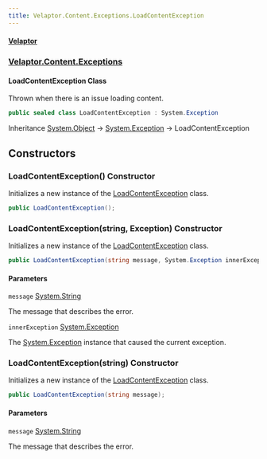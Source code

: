```yaml
---
title: Velaptor.Content.Exceptions.LoadContentException
---
```


#### [Velaptor](Namespaces.md 'Velaptor Namespaces')
### [Velaptor.Content.Exceptions](Velaptor.Content.Exceptions.md 'Velaptor.Content.Exceptions')

#### LoadContentException Class

Thrown when there is an issue loading content.

```csharp
public sealed class LoadContentException : System.Exception
```

Inheritance [System.Object](https://docs.microsoft.com/en-us/dotnet/api/System.Object 'System.Object') → [System.Exception](https://docs.microsoft.com/en-us/dotnet/api/System.Exception 'System.Exception') → LoadContentException
## Constructors

<a name='Velaptor.Content.Exceptions.LoadContentException.LoadContentException()'></a>

### LoadContentException() Constructor

Initializes a new instance of the [LoadContentException](Velaptor.Content.Exceptions.LoadContentException.md 'Velaptor.Content.Exceptions.LoadContentException') class.

```csharp
public LoadContentException();
```

<a name='Velaptor.Content.Exceptions.LoadContentException.LoadContentException(string,System.Exception)'></a>

### LoadContentException(string, Exception) Constructor

Initializes a new instance of the [LoadContentException](Velaptor.Content.Exceptions.LoadContentException.md 'Velaptor.Content.Exceptions.LoadContentException') class.

```csharp
public LoadContentException(string message, System.Exception innerException);
```
#### Parameters

<a name='Velaptor.Content.Exceptions.LoadContentException.LoadContentException(string,System.Exception).message'></a>

`message` [System.String](https://docs.microsoft.com/en-us/dotnet/api/System.String 'System.String')

The message that describes the error.

<a name='Velaptor.Content.Exceptions.LoadContentException.LoadContentException(string,System.Exception).innerException'></a>

`innerException` [System.Exception](https://docs.microsoft.com/en-us/dotnet/api/System.Exception 'System.Exception')

The [System.Exception](https://docs.microsoft.com/en-us/dotnet/api/System.Exception 'System.Exception') instance that caused the current exception.

<a name='Velaptor.Content.Exceptions.LoadContentException.LoadContentException(string)'></a>

### LoadContentException(string) Constructor

Initializes a new instance of the [LoadContentException](Velaptor.Content.Exceptions.LoadContentException.md 'Velaptor.Content.Exceptions.LoadContentException') class.

```csharp
public LoadContentException(string message);
```
#### Parameters

<a name='Velaptor.Content.Exceptions.LoadContentException.LoadContentException(string).message'></a>

`message` [System.String](https://docs.microsoft.com/en-us/dotnet/api/System.String 'System.String')

The message that describes the error.
